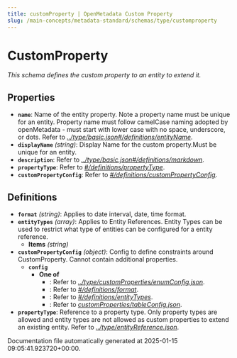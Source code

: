 ```yaml
---
title: customProperty | OpenMetadata Custom Property
slug: /main-concepts/metadata-standard/schemas/type/customproperty
---
```


# CustomProperty

*This schema defines the custom property to an entity to extend it.*

## Properties

- **`name`**: Name of the entity property. Note a property name must be unique for an entity. Property name must follow camelCase naming adopted by openMetadata - must start with lower case with no space, underscore, or dots. Refer to *[../type/basic.json#/definitions/entityName](#/type/basic.json#/definitions/entityName)*.
- **`displayName`** *(string)*: Display Name for the custom property.Must be unique for an entity.
- **`description`**: Refer to *[../type/basic.json#/definitions/markdown](#/type/basic.json#/definitions/markdown)*.
- **`propertyType`**: Refer to *[#/definitions/propertyType](#definitions/propertyType)*.
- **`customPropertyConfig`**: Refer to *[#/definitions/customPropertyConfig](#definitions/customPropertyConfig)*.
## Definitions

- **`format`** *(string)*: Applies to date interval, date, time format.
- **`entityTypes`** *(array)*: Applies to Entity References. Entity Types can be used to restrict what type of entities can be configured for a entity reference.
  - **Items** *(string)*
- **`customPropertyConfig`** *(object)*: Config to define constraints around CustomProperty. Cannot contain additional properties.
  - **`config`**
    - **One of**
      - : Refer to *[../type/customProperties/enumConfig.json](#/type/customProperties/enumConfig.json)*.
      - : Refer to *[#/definitions/format](#definitions/format)*.
      - : Refer to *[#/definitions/entityTypes](#definitions/entityTypes)*.
      - : Refer to *[customProperties/tableConfig.json](#stomProperties/tableConfig.json)*.
- **`propertyType`**: Reference to a property type. Only property types are allowed and entity types are not allowed as custom properties to extend an existing entity. Refer to *[../type/entityReference.json](#/type/entityReference.json)*.


Documentation file automatically generated at 2025-01-15 09:05:41.923720+00:00.
